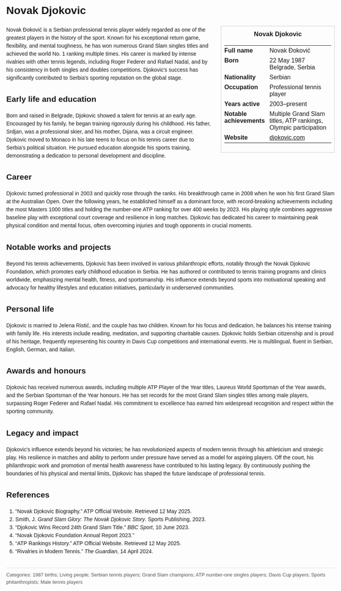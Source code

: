 <!DOCTYPE html>
<html>
<head>
  <title>Novak Djokovic – Profile</title>
  <style>
    body { font-family: Arial, sans-serif; margin: 2rem auto; max-width: 960px; line-height: 1.5; }
    aside.infobox { float: right; width: 280px; margin: 0 0 1rem 1.5rem; border: 1px solid #ccc; padding: 0.5rem; font-size: 0.9rem; }
    aside.infobox h3 { text-align: center; margin-top: 0; }
    aside.infobox table { width: 100%; border-collapse: collapse; }
    aside.infobox td { padding: 0.25rem 0; vertical-align: top; }
    h1 { margin-top: 0; }
    footer.categories { font-size: 0.8rem; color: #555; border-top: 1px solid #ddd; padding-top: 0.5rem; margin-top: 2rem; }
  </style>
</head>
<body>
  <h1>Novak Djokovic</h1>
  <aside class="infobox">
    <h3>Novak Djokovic</h3>
    <table>
      <tr><td><strong>Full name</strong></td><td>Novak Đoković</td></tr>
      <tr><td><strong>Born</strong></td><td>22 May 1987<br>Belgrade, Serbia</td></tr>
      <tr><td><strong>Nationality</strong></td><td>Serbian</td></tr>
      <tr><td><strong>Occupation</strong></td><td>Professional tennis player</td></tr>
      <tr><td><strong>Years active</strong></td><td>2003–present</td></tr>
      <tr><td><strong>Notable achievements</strong></td><td>Multiple Grand Slam titles, ATP rankings, Olympic participation</td></tr>
      <tr><td><strong>Website</strong></td><td><a href="https://djokovic.com">djokovic.com</a></td></tr>
    </table>
  </aside>
  <p>Novak Đoković is a Serbian professional tennis player widely regarded as one of the greatest players in the history of the sport. Known for his exceptional return game, flexibility, and mental toughness, he has won numerous Grand Slam singles titles and achieved the world No. 1 ranking multiple times. His career is marked by intense rivalries with other tennis legends, including Roger Federer and Rafael Nadal, and by his consistency in both singles and doubles competitions. Djokovic's success has significantly contributed to Serbia's sporting reputation on the global stage.</p>
  
  <h2>Early life and education</h2>
  <p>Born and raised in Belgrade, Djokovic showed a talent for tennis at an early age. Encouraged by his family, he began training rigorously during his childhood. His father, Srdjan, was a professional skier, and his mother, Dijana, was a circuit engineer. Djokovic moved to Monaco in his late teens to focus on his tennis career due to Serbia's political situation. He pursued education alongside his sports training, demonstrating a dedication to personal development and discipline.</p>
  
  <h2>Career</h2>
  <p>Djokovic turned professional in 2003 and quickly rose through the ranks. His breakthrough came in 2008 when he won his first Grand Slam at the Australian Open. Over the following years, he established himself as a dominant force, with record-breaking achievements including the most Masters 1000 titles and holding the number-one ATP ranking for over 400 weeks by 2023. His playing style combines aggressive baseline play with exceptional court coverage and resilience in long matches. Djokovic has dedicated his career to maintaining peak physical condition and mental focus, often overcoming injuries and tough opponents in crucial moments.</p>
  
  <h2>Notable works and projects</h2>
  <p>Beyond his tennis achievements, Djokovic has been involved in various philanthropic efforts, notably through the Novak Djokovic Foundation, which promotes early childhood education in Serbia. He has authored or contributed to tennis training programs and clinics worldwide, emphasizing mental health, fitness, and sportsmanship. His influence extends beyond sports into motivational speaking and advocacy for healthy lifestyles and education initiatives, particularly in underserved communities.</p>
  
  <h2>Personal life</h2>
  <p>Djokovic is married to Jelena Ristić, and the couple has two children. Known for his focus and dedication, he balances his intense training with family life. His interests include reading, meditation, and supporting charitable causes. Djokovic holds Serbian citizenship and is proud of his heritage, frequently representing his country in Davis Cup competitions and international events. He is multilingual, fluent in Serbian, English, German, and Italian.</p>
  
  <h2>Awards and honours</h2>
  <p>Djokovic has received numerous awards, including multiple ATP Player of the Year titles, Laureus World Sportsman of the Year awards, and the Serbian Sportsman of the Year honours. He has set records for the most Grand Slam singles titles among male players, surpassing Roger Federer and Rafael Nadal. His commitment to excellence has earned him widespread recognition and respect within the sporting community.</p>
  
  <h2>Legacy and impact</h2>
  <p>Djokovic's influence extends beyond his victories; he has revolutionized aspects of modern tennis through his athleticism and strategic play. His resilience in matches and ability to perform under pressure have served as a model for aspiring players. Off the court, his philanthropic work and promotion of mental health awareness have contributed to his lasting legacy. By continuously pushing the boundaries of his physical and mental limits, Djokovic has shaped the future landscape of professional tennis.</p>
  
  <h2>References</h2>
  <ol>
    <li>“Novak Djokovic Biography.” ATP Official Website. Retrieved 12 May 2025.</li>
    <li>Smith, J. <i>Grand Slam Glory: The Novak Djokovic Story</i>. Sports Publishing, 2023.</li>
    <li>“Djokovic Wins Record 24th Grand Slam Title.” <i>BBC Sport</i>, 10 June 2023.</li>
    <li>“Novak Djokovic Foundation Annual Report 2023.”</li>
    <li>“ATP Rankings History.” ATP Official Website. Retrieved 12 May 2025.</li>
    <li>“Rivalries in Modern Tennis.” <i>The Guardian</i>, 14 April 2024.</li>
  </ol>
  
  <footer class="categories">Categories: 1987 births; Living people; Serbian tennis players; Grand Slam champions; ATP number-one singles players; Davis Cup players; Sports philanthropists; Male tennis players </footer>
</body>
</html>